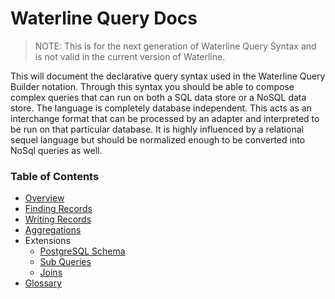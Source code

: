 # Waterline Query Docs

> NOTE: This is for the next generation of Waterline Query Syntax and is not valid in the current version of Waterline.

This will document the declarative query syntax used in the Waterline Query Builder
notation. Through this syntax you should be able to compose complex queries that
can run on both a SQL data store or a NoSQL data store. The language is completely
database independent. This acts as an interchange format that can be processed
by an adapter and interpreted to be run on that particular database. It is highly
influenced by a relational sequel language but should be normalized enough to
be converted into NoSql queries as well.


### Table of Contents

* [Overview](docs/overview.md)
* [Finding Records](docs/read-operations.md)
* [Writing Records](docs/write-operations.md)
* [Aggregations](docs/aggregations.md)
* Extensions
  * [PostgreSQL Schema](docs/pg-schema.md)
  * [Sub Queries](docs/sub-queries.md)
  * [Joins](docs/joins.md)
* [Glossary](docs/glossary.md)
